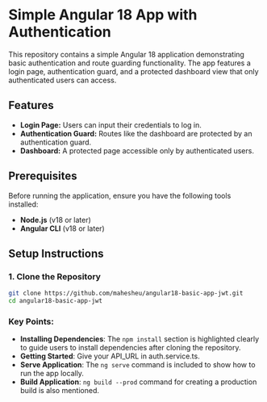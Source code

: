 # Simple Angular 18 App with Authentication

This repository contains a simple Angular 18 application demonstrating basic authentication and route guarding functionality. The app features a login page, authentication guard, and a protected dashboard view that only authenticated users can access.

## Features
- **Login Page:** Users can input their credentials to log in.
- **Authentication Guard:** Routes like the dashboard are protected by an authentication guard.
- **Dashboard:** A protected page accessible only by authenticated users.

## Prerequisites

Before running the application, ensure you have the following tools installed:

- **Node.js** (v18 or later)
- **Angular CLI** (v18 or later)

## Setup Instructions

### 1. Clone the Repository

```bash
git clone https://github.com/mahesheu/angular18-basic-app-jwt.git
cd angular18-basic-app-jwt
```


### Key Points:
- **Installing Dependencies**: The `npm install` section is highlighted clearly to guide users to install dependencies after cloning the repository.
- **Getting Started**: Give your API_URL in auth.service.ts.
- **Serve Application**: The `ng serve` command is included to show how to run the app locally.
- **Build Application**: `ng build --prod` command for creating a production build is also mentioned.
